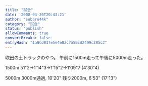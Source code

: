 ```yaml
---
title: "試合"
date: '2008-04-20T20:43:21'
author: "subaru44k"
category: "試合"
status: "publish"
allowComments: true
convertBreaks: false
entryHash: "1a8cd037e5e4e82c7a50cd2499c285c2"
---
```

吹田の土トラックのやつ。
午前に1500m走って午後に5000m走った。

1500m
51"2→1'14"3→1'15"2→1'09"7
(4'30"4)

5000m
3000m通過, 10'20"
残り2000m, 6'53"
(17'13")
